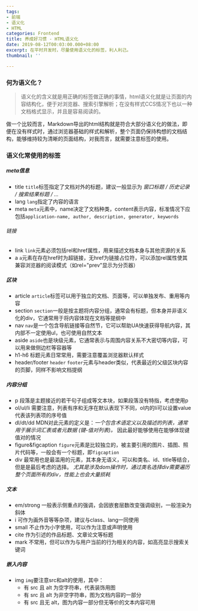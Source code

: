 ```yaml
---
tags:
- 前端
- 语义化
- HTML
categories: Frontend
title: 养成好习惯 - HTML语义化
date: 2019-08-12T00:03:00.000+08:00
excerpt: 在平时开发时，尽量使用语义化的标签，利人利己。
thumbnail: ''

---
```

### 何为语义化？

> 语义化的含义就是用正确的标签做正确的事情，html语义化就是让页面的内容结构化，便于对浏览器、搜索引擎解析；在没有样式CCS情况下也以一种文档格式显示，并且是容易阅读的。

做一个比较而言，Markdown导出的html结构就是符合大部分语义化的做法，即便在没有样式时，通过浏览器基础的样式和解析，整个页面仍保持构想的文档结构，能够维持较为清晰的页面结构，对我而言，就需要注意标签的使用。

### 语义化常使用的标签

##### meta信息
- title
  `title`标签指定了文档对外的标题，建议一般显示为 *窗口标题 / 历史记录 / 搜索结果标题 / ...*
- lang
  `lang`指定了内容的语言
- meta
  `meta`元素中，name决定了文档种类，content表示内容，标准情况下应包括`application-name, author, description, generator, keywords`
  
###### 链接
- link
  `link`元素必须包括rel和href属性，用来描述文档本身与其他资源的关系
- a
  `a`元素在存在href时为超链接，无href为链接占位符，可以添加rel属性使其兼容浏览器的阅读模式（如rel="prev"显示为分页器）

##### 区块
- article
  `article`标签可以用于独立的文档、页面等，可以单独发布、重用等内容
- section 
  `section`一般是按主题将内容分组，通常会有标题，但本身并非语义化的div，它通常用于将内容体现在文档等提纲中
- nav
  `nav`是一个包含导航链接等自然节，它可以帮助UA快速获得导航内容，其内部不一定使用ul，也可使用自然文本
- aside
  `aside`也是块级元素，它通常表示与周围内容关系不大密切等内容，可以用来做侧边栏等容器等
- h1-h6
  标题元素日常常用，需要注意覆盖浏览器默认样式
- header/footer
  `header`
  `footer`元素与header类似，代表最近的父级区块内容的页脚，同样不影响文档提纲

##### 内容分组
- p
  段落是主题接近的若干句子组成等文本块，如果段落没有特指，考虑使用p
- ol/ul/li
  需要注意，列表有序和无序在默认表现下不同，ol内的li可以设置value代表该列表项的序号值
- dl/dt/dd
  MDN对此元素的定义是：*一个包含术语定义以及描述的列表，通常用于展示词汇表或者元数据 (键-值对列表)。*
  因此最好能够使用在能够体现键值对的情况
- figure&figcaption
  `figure`元素是比较独立的，被主要引用的图片、插图、照片代码等，一般会有一个标题，即`figcaption`
- div
  最常用也是最滥用的元素，其本身无语义，可以和类名、id、title等结合，但是是最后考虑的选择。
  *尤其是涉及dom操作时，通过类名选择div需要遍历整个页面所有的div，性能上也会大量损耗*

##### 文本
- em/strong
  一般表示侧重点的强调，会因嵌套层数改变强调级别，一般渲染为斜体
- i
  可作为画外音等等杂项，建议与class、lang一同使用
- small
  不止作为小字使用，可以作为注意或声明使用
- cite
  作为引述的作品标题、文章论文等标题
- mark
  不常用，但可以作为与用户当前的行为相关的内容，如高亮显示搜索关键词

##### 嵌入内容
- img
  `img`要注意src和alt的使用，其中：
  - 有 src 且 alt 为空字符串，代表装饰用图
  - 有 src 且 alt 为非空字符串，图为文档内容的一部分
  - 有 src 且无 alt，图为内容一部分但无等价的文本内容可用
